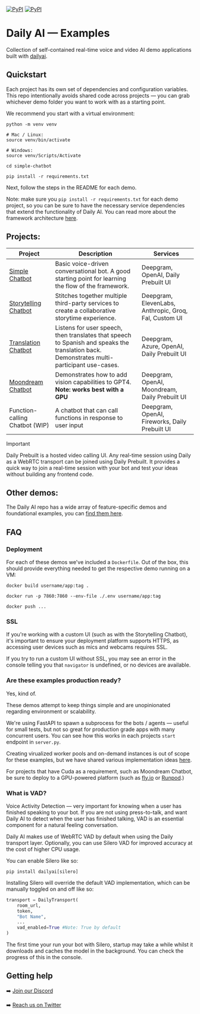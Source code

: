 [![PyPI](https://img.shields.io/pypi/v/dailyai)](https://pypi.org/project/dailyai)
[![PyPI](https://img.shields.io/badge/docs-docusaurus)](https://daily-co.github.io/dailyai-docs/docs/intro)

# Daily AI &mdash; Examples

Collection of self-contained real-time voice and video AI demo applications built with [dailyai](https://github.com/daily-co/dailyai/).

## Quickstart

Each project has its own set of dependencies and configuration variables. This repo intentionally avoids shared code across projects &mdash; you can grab whichever demo folder you want to work with as a starting point.

We recommend you start with a virtual environment:

```shell
python -m venv venv

# Mac / Linux:
source venv/bin/activate

# Windows:
source venv/Scripts/Activate

cd simple-chatbot

pip install -r requirements.txt
```

Next, follow the steps in the README for each demo.

Note: make sure you `pip install -r requirements.txt` for each demo project, so you can be sure to have the necessary service dependencies that extend the functionality of Daily AI. You can read more about the framework architecture [here](https://github.com/daily-co/dailyai?tab=readme-ov-file#getting-started).

## Projects:

| Project                                      | Description                                                                                                                                | Services                                              |
| -------------------------------------------- | ------------------------------------------------------------------------------------------------------------------------------------------ | ----------------------------------------------------- |
| [Simple Chatbot](simple-chatbot)             | Basic voice-driven conversational bot. A good starting point for learning the flow of the framework.                                       | Deepgram, OpenAI, Daily Prebuilt UI                   |
| [Storytelling Chatbot](storytelling-chatbot) | Stitches together multiple third-party services to create a collaborative storytime experience.                                            | Deepgram, ElevenLabs, Anthropic, Groq, Fal, Custom UI |
| [Translation Chatbot](translation-chatbot)   | Listens for user speech, then translates that speech to Spanish and speaks the translation back. Demonstrates multi-participant use-cases. | Deepgram, Azure, OpenAI, Daily Prebuilt UI            |
| [Moondream Chatbot](moondream-chatbot)       | Demonstrates how to add vision capabilities to GPT4. **Note: works best with a GPU**                                                       | Deepgram, OpenAI, Moondream, Daily Prebuilt UI        |
| Function-calling Chatbot (WIP)               | A chatbot that can call functions in response to user input                                                                                | Deepgram, OpenAI, Fireworks, Daily Prebuilt UI        |

> [!IMPORTANT]
> Daily Prebuilt is a hosted video calling UI.
> Any real-time session using Daily as a WebRTC transport can be joined using Daily Prebuilt.
> It provides a quick way to join a real-time session with your bot and test your ideas without building any frontend code.

## Other demos:

The Daily AI repo has a wide array of feature-specific demos and foundational examples, you can [find them here](https://github.com/daily-co/dailyai/tree/main/examples).

## FAQ

### Deployment

For each of these demos we've included a `Dockerfile`. Out of the box, this should provide everything needed to get the respective demo running on a VM:

```shell
docker build username/app:tag .

docker run -p 7860:7860 --env-file ./.env username/app:tag

docker push ...
```

### SSL

If you're working with a custom UI (such as with the Storytelling Chatbot), it's important to ensure your deployment platform supports HTTPS, as accessing user devices such as mics and webcams requires SSL.

If you try to run a custom UI without SSL, you may see an error in the console telling you that `navigator` is undefined, or no devices are available.

### Are these examples production ready?

Yes, kind of.

These demos attempt to keep things simple and are unopinionated regarding environment or scalability.

We're using FastAPI to spawn a subprocess for the bots / agents &mdash; useful for small tests, but not so great for production grade apps with many concurrent users. You can see how this works in each projects `start` endpoint in `server.py`.

Creating virualized worker pools and on-demand instances is out of scope for these examples, but we have shared various implementation ideas [here](https://daily-co.github.io/dailyai-docs/docs/deploying-your-bot).

For projects that have Cuda as a requirement, such as Moondream Chatbot, be sure to deploy to a GPU-powered platform (such as [fly.io](https://fly.io) or [Runpod](https://runpod.io).)

### What is VAD?

Voice Activity Detection &mdash; very important for knowing when a user has finished speaking to your bot. If you are not using press-to-talk, and want Daily AI to detect when the user has finished talking, VAD is an essential component for a natural feeling conversation.

Daily AI makes use of WebRTC VAD by default when using the Daily transport layer. Optionally, you can use Silero VAD for improved accuracy at the cost of higher CPU usage.

You can enable Silero like so:

```shell
pip install dailyai[silero]
```

Installing Silero will override the default VAD implementation, which can be manually toggled on and off like so:

```py
transport = DailyTransport(
    room_url,
    token,
    "Bot Name",
    ...
    vad_enabled=True #Note: True by default
)
```

The first time your run your bot with Silero, startup may take a while whilst it downloads and caches the model in the background. You can check the progress of this in the console.

## Getting help

➡️ [Join our Discord](https://discord.gg/dailyai)

➡️ [Reach us on Twitter](https://x.com/trydaily)
